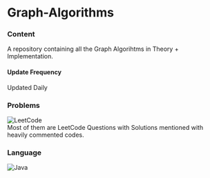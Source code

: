 # Graph-Algorithms
### Content
A repository containing all the Graph Algorihtms in Theory + Implementation.
#### Update Frequency 
Updated Daily
### Problems
![LeetCode](https://img.shields.io/badge/LeetCode-000000?style=for-the-badge&logo=LeetCode&logoColor=#d16c06)
<br>
Most of them are LeetCode Questions with Solutions mentioned with heavily commented codes.
### Language
![Java](https://img.shields.io/badge/java-%23ED8B00.svg?style=for-the-badge&logo=java&logoColor=white)
